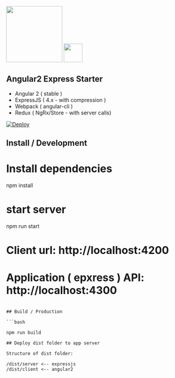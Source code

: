 <img width="150" src="https://i.cloudup.com/zfY6lL7eFa-3000x3000.png" />
<img width="50" src="https://angular.io/resources/images/logos/angular2/angular.svg" />

## Angular2 Express Starter

- Angular 2 ( stable )
- ExpressJS ( 4.x - with compression )
- Webpack ( angular-cli )
- Redux ( NgRx/Store - with server calls)

[![Deploy](https://www.herokucdn.com/deploy/button.png)](https://heroku.com/deploy)








## Install / Development





# Install dependencies
npm install

# start server
npm run start

# Client url: http://localhost:4200
# Application ( epxress ) API: http://localhost:4300
```

## Build / Production

```bash

npm run build

## Deploy dist folder to app server

Structure of dist folder:

/dist/server <-- expressjs
/dist/client <-- angular2

```


